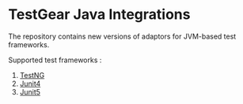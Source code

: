 # TestGear Java Integrations
The repository contains new versions of adaptors for JVM-based test frameworks.

Supported test frameworks :
 1. [TestNG](https://github.com/TestGear-TMS/adapters-java/tree/main/testgear-adapter-testng)
 2. [Junit4](https://github.com/TestGear-TMS/adapters-java/tree/main/testgear-adapter-junit4)
 3. [Junit5](https://github.com/TestGear-TMS/adapters-java/tree/main/testgear-adapter-junit5)


